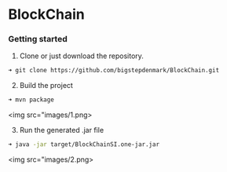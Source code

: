 # BlockChain

### Getting started

1. Clone or just download the repository.
```bash
➜ git clone https://github.com/bigstepdenmark/BlockChain.git
```

2. Build the project
```bash
➜ mvn package
```
<img src="images/1.png>

3. Run the generated .jar file
```bash
➜ java -jar target/BlockChainSI.one-jar.jar
```
<img src="images/2.png>